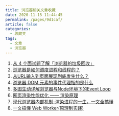 ```yaml
---
title: 浏览器相关文章收藏
date: 2020-11-15 11:44:45
permalink: /pages/9d1caf/
article: false
categories: 
  - 收藏夹
tags: 
  - 文章
  - 浏览器
---
```


1. [从 4 个面试题了解「浏览器的垃圾回收」][url-1]
2. [浏览器是如何调度进程和线程的？][url-2]
3. [从URL输入到页面展现到底发生什么？][url-3]
4. [浏览器 DOM 元素的事件代理指的是什么][url-4]
5. [多图生动详解浏览器与Node环境下的Event Loop][url-5]
6. [网页渲染性能优化 —— 渲染原理][url-6]
7. [现代浏览器内部机制-渲染进程的一生，一文全搞懂][url-7]
8. [一文搞懂 Web Worker(原理到实践)][url-8]

[url-1]:https://juejin.im/post/6861967094318284814
[url-2]:https://mp.weixin.qq.com/s?__biz=MzI1ODk2Mjk0Nw==&mid=2247486714&idx=1&sn=dd55a36c0bca443c71f2fcc77340f63a&chksm=ea016f96dd76e68037fd15973fb872c85e6e94812d17150adddf5d98aed1e9044ace2b2aa1dc&mpshare=1&scene=1&srcid=1014WUVZutQooF5b7EXKSVMX&sharer_sharetime=1602654836926&sharer_shareid=76605a84a018b6b091677b5240ac0709&key=3ecdef47cec48763bafb31ca6db7e6824ac4daa78ee2ffcc62bb5e48c43eeda79806fa20b32972ee53eea3d67b46b0551c4c248e6f19854b6554fca70463f267239a732e0764ef6b031173139c89bf0c8bf3256c8e87a183563c7154e5c979cdab34e459f6ffcb756e87e15d7b128bde5e473f258e3a8eded3a4f3d867dcdfe1&ascene=1&uin=MTQ3NTQwOTg4MQ%3D%3D&devicetype=Windows+10+x64&version=6300002f&lang=zh_CN&exportkey=AUIdpJ8h7EwQY64Ox%2BWFFQM%3D&pass_ticket=JqWxJa8bdrA7kFFDjJ2Ugc%2BYxmazPx5u%2F6xeLa%2BxAbZK6LhP5THzmDnEUiZl159n&wx_header=0
[url-3]:https://mp.weixin.qq.com/s?__biz=MzAxMTMyOTk3MA==&mid=2456450312&idx=2&sn=e2a4d5c52a79c6440248fc7596a74556&chksm=8cdc1dd5bbab94c3215a9527e0040b746eb97ff1fc23b60bf6860901c309382ba3a99e7fc103&mpshare=1&scene=1&srcid=10317xhATTorYor2HO0Av2FT&sharer_sharetime=1604124401918&sharer_shareid=76605a84a018b6b091677b5240ac0709&key=43d0ba84649deeb3c8ae6578f97a43a49ea0fdb37dd0ec2c15289fc3c06747bf3ae87d57a036dadb08f0d4e92f09f20090eb68c3ca61802640e346fb7254f7f6165b59cb80039804c65b4f13f4c2c4ab732bfdf2e1a7a0b3ad38230a060ce46b689a03170126592d88d5369eef71cd4762eaf913e22e1306e98167865150d09c&ascene=1&uin=MTQ3NTQwOTg4MQ%3D%3D&devicetype=Windows+10+x64&version=6300002f&lang=zh_CN&exportkey=AS4ulRsYrZpnnwtTCIK1msE%3D&pass_ticket=JqWxJa8bdrA7kFFDjJ2Ugc%2BYxmazPx5u%2F6xeLa%2BxAbZK6LhP5THzmDnEUiZl159n&wx_header=0
[url-4]:https://mp.weixin.qq.com/s?__biz=MjM5NTk4MDA1MA==&mid=2458074997&idx=1&sn=6b5eca99039aa3c4e81c7359b8456d5a&chksm=b187a90886f0201e354cb9ad5f0bfb1af17bcc08d6eb01e33058194202b572ab16540b533ede&mpshare=1&scene=1&srcid=1031d4ZniKgLqcXbD0YAuwLP&sharer_sharetime=1604125722945&sharer_shareid=76605a84a018b6b091677b5240ac0709&key=7d01bae64b326089bfaaee6e7cb0147fd3142eaa0cdbdfbb2743570aab781b6f7a1eb89ee6933b1331b868a94b5738d5ebc1d700a21aa9856df8853240d8f4502b23c57a90d1b39980cb32adad2476be048c87294ba33b642c38629042422b595fe49577ae1073da46f30be44930a51f48984514dfba1634b697b142cbc7f655&ascene=1&uin=MTQ3NTQwOTg4MQ%3D%3D&devicetype=Windows+10+x64&version=6300002f&lang=zh_CN&exportkey=ATrtgyW9x2eKdSYYE1ckT24%3D&pass_ticket=JqWxJa8bdrA7kFFDjJ2Ugc%2BYxmazPx5u%2F6xeLa%2BxAbZK6LhP5THzmDnEUiZl159n&wx_header=0
[url-5]:https://mp.weixin.qq.com/s?__biz=MzI2NTk2NzUxNg==&mid=2247488874&idx=1&sn=3ff38f24b7f05cf20f96d105fb2f95d6&chksm=ea941799dde39e8f74c2e0d52a362b17c459028566f0faa06b86c24ce05323786f1b15dea000&mpshare=1&scene=1&srcid=1116ZHQmThfvQQN0zXPtsqAg&sharer_sharetime=1605489603471&sharer_shareid=76605a84a018b6b091677b5240ac0709&key=a0f85c572622494a635260a52a48b5bf8fe5ced58412be1b7d9ab5513a1fc275b29f9d2da1c21eee3ab4be26cd2ee6510c2dfe8c14a450eb74924fd930033a445d40b4acb1a3a321ffa6d9726ce0ecce0434e42568205fd63d2c648bcdc02abe18ea589df027ec61ee8e98d25c2b26f986cdcf74f39cab2465fbec6b2609a9be&ascene=1&uin=MTQ3NTQwOTg4MQ%3D%3D&devicetype=Windows+10+x64&version=6300002f&lang=zh_CN&exportkey=AQqZ4ckSjud2YbC2tALueJw%3D&pass_ticket=hDXsm3zCTw3jHfqsbwwE88xnevMZ0et1%2FS%2FS%2BT0u9ba%2FxpnsGYp7DyJFD6Ed4ZaV&wx_header=0
[url-6]:https://mp.weixin.qq.com/s?__biz=MzI1ODk2Mjk0Nw==&mid=2247487094&idx=1&sn=8e14e554e5d73aa28f82c6c55c1ccef2&chksm=ea016d1add76e40ce2542f5ea44e6555a00aa2c998a76817babe2740874444eb92844d0e6423&mpshare=1&scene=1&srcid=1118NXjuoPgFCQUMy4oBZQxe&sharer_sharetime=1605709068270&sharer_shareid=76605a84a018b6b091677b5240ac0709&key=a0f85c572622494a6a1a1d10709466bde03473b64e5dd7b7b5b442f52199eb65ff52505b18aa7cbf0dddbfa973a3dceb66382ffa776c1be6c4e53e9388221ede857a305f51b18f88bc6515c9ef05557c421d334b79289c567ab181d675eafc292cf2b4ad4280d1d7f5d5bdbfd02136f788d6544cf9a64d009304e6c46b37baaa&ascene=1&uin=MTQ3NTQwOTg4MQ%3D%3D&devicetype=Windows+10+x64&version=6300002f&lang=zh_CN&exportkey=AbDLytzjSSjCJMPN0s2y1PI%3D&pass_ticket=hDXsm3zCTw3jHfqsbwwE88xnevMZ0et1%2FS%2FS%2BT0u9ba%2FxpnsGYp7DyJFD6Ed4ZaV&wx_header=0
[url-7]:https://mp.weixin.qq.com/s/cptW0uIk3VM37q42S6ZRuA
[url-8]:https://mp.weixin.qq.com/s/9lTLrjWaaeR5Bcf7ZNIZQw